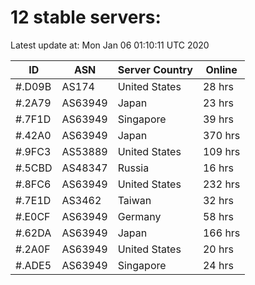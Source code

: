 # 12 stable servers:

Latest update at: Mon Jan 06 01:10:11 UTC 2020

| ID | ASN | Server Country | Online |
| -- | --- | -------------- | ------ |
| #.D09B | AS174 | United States | 28 hrs |
| #.2A79 | AS63949 | Japan | 23 hrs |
| #.7F1D | AS63949 | Singapore | 39 hrs |
| #.42A0 | AS63949 | Japan | 370 hrs |
| #.9FC3 | AS53889 | United States | 109 hrs |
| #.5CBD | AS48347 | Russia | 16 hrs |
| #.8FC6 | AS63949 | United States | 232 hrs |
| #.7E1D | AS3462 | Taiwan | 32 hrs |
| #.E0CF | AS63949 | Germany | 58 hrs |
| #.62DA | AS63949 | Japan | 166 hrs |
| #.2A0F | AS63949 | United States | 20 hrs |
| #.ADE5 | AS63949 | Singapore | 24 hrs |

